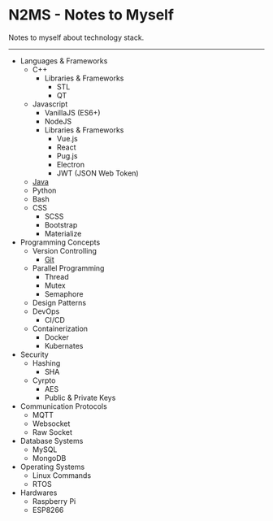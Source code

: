 
# N2MS - Notes to Myself

Notes to myself about technology stack.

---

* Languages & Frameworks
  * C++
    * Libraries & Frameworks
      * STL
      * QT
  * Javascript
    * VanillaJS (ES6+)
    * NodeJS
    * Libraries & Frameworks
      * Vue.js
      * React
      * Pug.js
      * Electron
      * JWT (JSON Web Token)
  * [Java](Languages%20&%20Frameworks/Java/README.md)
  * Python
  * Bash
  * CSS
    * SCSS
    * Bootstrap
    * Materialize
* Programming Concepts
  * Version Controlling
    * [Git](Programming%20Concepts/Version%20Controlling/Git/README.md)
  * Parallel Programming
    * Thread
    * Mutex
    * Semaphore
  * Design Patterns
  * DevOps
    * CI/CD
  * Containerization
    * Docker
    * Kubernates
* Security
  * Hashing
    * SHA
  * Cyrpto
    * AES
    * Public & Private Keys
* Communication Protocols
  * MQTT
  * Websocket
  * Raw Socket
* Database Systems
  * MySQL
  * MongoDB
* Operating Systems
  * Linux Commands
  * RTOS
* Hardwares
  * Raspberry Pi
  * ESP8266
